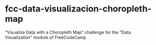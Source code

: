 # fcc-data-visualizacion-choropleth-map
"Visualize Data with a Choropleth Map" challenge for the "Data Visualization" module of FreeCodeCamp
